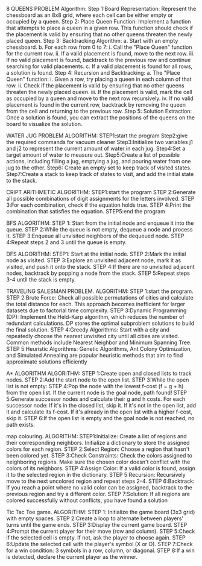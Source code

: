 8 QUEENS PROBLEM
 Algorithm:
Step 1:Board Representation: Represent the chessboard as an 8x8 grid, where each cell can be either empty or occupied by a queen.
Step 2:   Place Queen Function: Implement a function that attempts to place a queen in a given row. This function should check if the placement is valid by ensuring that no other queens threaten the newly placed queen.
Step 3: Backtracking Algorithm: a. Start with an empty chessboard. b. For each row from 0 to 7: i. Call the "Place Queen" function for the current row. ii. If a valid placement is found, move to the next row. iii. If no valid placement is found, backtrack to the previous row and continue searching for valid placements. c. If a valid placement is found for all rows, a solution is found.
 Step 4:   Recursion and Backtracking: a. The "Place Queen" function:
 i. Given a row, try placing a queen in each column of that row. 
ii. Check if the placement is valid by ensuring that no other queens threaten the newly placed queen. 
iii. If the placement is valid, mark the cell as occupied by a queen and move to the next row recursively. 
iv. If no valid placement is found in the current row, backtrack by removing the queen from the cell and returning to the previous row.
 Step 5:    Solution Extraction: Once a solution is found, you can extract the positions of the queens on the board to visualize the solution.

WATER JUG PROBLEM
ALGORITHM: 
STEP1:start the program 
Step2:give the required commands for vacuum cleaner 
Step3:Initialize two variables j1 and j2 to represent the current amount of water in each jug.
Step4:Set a target amount of water to measure out.
Step5:Create a list of possible actions, including filling a jug, emptying a jug, and pouring      water from one jug to the other.
Step6: Create an empty set to keep track of visited states.
Step7:Create a stack to keep track of states to visit, and add the initial state to the stack.



CRIPT ARITHMETIC 
ALGORITHM:
STEP1:start the program 
STEP 2:Generate all possible combinations of digit assignments for the letters involved.
STEP 3:For each combination, check if the equation holds true.
STEP 4:Print the combination that satisfies the equation.
STEP5:end the program

BFS
ALGORITHM:
STEP 1: Start from the initial node and enqueue it into the queue.
STEP 2:While the queue is not empty, dequeue a node and process it.
STEP 3:Enqueue all unvisited neighbors of the dequeued node.
STEP 4:Repeat steps 2 and 3 until the queue is empty.

DFS
ALGORITHM:
STEP1: Start at the initial node.
STEP 2:Mark the initial node as visited.
STEP 3:Explore an unvisited adjacent node, mark it as visited, and push it onto the stack.
STEP 4:If there are no unvisited adjacent nodes, backtrack by popping a node from the stack.
STEP 5:Repeat steps 3-4 until the stack is empty.


TRAVELING SALESMAN PROBLEM.
ALGORITHM:
STEP 1:start the program.
STEP 2:Brute Force: Check all possible permutations of cities and calculate the total distance for each. This approach becomes inefficient for larger datasets due to factorial time complexity.
STEP 3:Dynamic Programming (DP): Implement the Held-Karp algorithm, which reduces the number of redundant calculations. DP stores the optimal subproblem solutions to build the final solution.
STEP 4:Greedy Algorithms: Start with a city and repeatedly choose the nearest unvisited city until all cities are visited. Common methods include Nearest Neighbor and Minimum Spanning Tree.
STEP 5:Heuristic Algorithms: Genetic Algorithms, Ant Colony Optimization, and Simulated Annealing are popular heuristic methods that aim to find approximate solutions efficiently


A* ALGORITHM
ALGORITHM:
STEP 1:Create open and closed lists to track nodes.
STEP 2:Add the start node to the open list.
STEP 3:While the open list is not empty:
STEP 4:Pop the node with the lowest f-cost (f = g + h) from the open list.
If the current node is the goal node, path found!
STEP 5:Generate successor nodes and calculate their g and h costs.
For each successor node:
If it's in the closed list, skip it.
If it's not in the open list, add it and calculate its f-cost.
If it's already in the open list with a higher f-cost, skip it.
STEP 6:If the open list is empty and the goal node is not reached, no path exists.


map colouring.
ALGORITHM:
STEP1:Initialize: Create a list of regions and their corresponding neighbors. Initialize a dictionary to store the assigned colors for each region.
STEP 2:Select Region: Choose a region that hasn't been colored yet.
STEP 3:Check Constraints: Check the colors assigned to neighboring regions. Make sure the chosen color doesn't conflict with the colors of its neighbors.
STEP 4:Assign Color: If a valid color is found, assign it to the selected region in the dictionary.
STEP 5:Recursion: Recursively move to the next uncolored region and repeat steps 2-4.
STEP 6:Backtrack: If you reach a point where no valid color can be assigned, backtrack to the previous region and try a different color.
STEP 7:Solution: If all regions are colored successfully without conflicts, you have found a solution

Tic Tac Toe game.
ALGORITHM:
STEP 1: Initialize the game board (3x3 grid) with empty spaces.
STEP 2:Create a loop to alternate between players' turns until the game ends.
STEP 3:Display the current game board.
STEP 4:Prompt the current player for their move (row and column).
STEP 5:Check if the selected cell is empty. If not, ask the player to choose again.
STEP 6:Update the selected cell with the player's symbol (X or O).
STEP 7:Check for a win condition: 3 symbols in a row, column, or diagonal.
STEP 8:If a win is detected, declare the current player as the winner.





